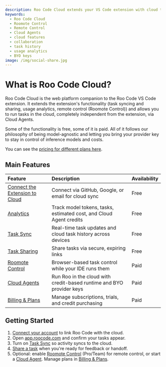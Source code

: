 ```yaml
---
description: Roo Code Cloud extends your VS Code extension with cloud task syncing and sharing, remote IDE control (Roomote), usage analytics, and optional Cloud Agents—using your own model API keys.
keywords:
  - Roo Code Cloud
  - Roomote Control
  - Remote Control
  - Cloud Agents
  - cloud features
  - collaboration
  - task history
  - usage analytics
  - BYO keys
image: /img/social-share.jpg
---
```


# What is Roo Code Cloud?

Roo Code Cloud is the web platform companion to the Roo Code VS Code extension. It extends the extension's functionality (task syncing and sharing, usage analytics, remote control (Roomote Control)) and allows you to run tasks in the cloud, completely independent from the extension, via Cloud Agents.

Some of the functionality is free, some of it is paid. All of it follows our philosophy of being model-agnostic and letting you bring your provider key to stay in control of inference models and costs.

You can see the [pricing for different plans here](https://roocode.com/pricing).

## Main Features

| Feature | Description | Availability |
| :------ | :---------- | :----------- |
| [Connect the Extension to Cloud](/roo-code-cloud/connect) | Connect via GitHub, Google, or email for cloud sync | Free |
| [Analytics](/roo-code-cloud/analytics) | Track model tokens, tasks, estimated cost, and Cloud Agent credits | Free |
| [Task Sync](/roo-code-cloud/task-sync) | Real-time task updates and cloud task history across devices | Free |
| [Task Sharing](/roo-code-cloud/task-sharing) | Share tasks via secure, expiring links | Free |
| [Roomote Control](/roo-code-cloud/roomote-control) | Browser-based task control while your IDE runs them | Paid |
| [Cloud Agents](/roo-code-cloud/cloud-agents) | Run Roo in the cloud with credit-based runtime and BYO provider keys | Paid |
| [Billing & Plans](/roo-code-cloud/billing-subscriptions) | Manage subscriptions, trials, and credit purchasing | Paid |



## Getting Started

1. [Connect your account](/roo-code-cloud/connect) to link Roo Code with the cloud.
2. Open [app.roocode.com](https://app.roocode.com/) and confirm your tasks appear.
3. Turn on [Task Sync](/roo-code-cloud/task-sync) so activity syncs to the cloud.
4. [Share a task](/roo-code-cloud/task-sharing) when you're ready for feedback or handoff.
5. Optional: enable [Roomote Control](/roo-code-cloud/roomote-control) (Pro/Team) for remote control, or start a [Cloud Agent](/roo-code-cloud/cloud-agents). Manage plans in [Billing & Plans](/roo-code-cloud/billing-subscriptions).
